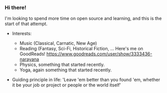 ### Hi there!

I'm looking to spend more time on open source and learning, and this is the start of that attempt.

- Interests: 
  - Music (Classical, Carnatic, New Age)
  - Reading (Fantasy, Sci-Fi, Historical Fiction, ... Here's me on GoodReads! <https://www.goodreads.com/user/show/3333436-narayana>
  - Physics, something that started recently.
  - Yoga, again something that started recently.
  
- Guiding principle in life: 'Leave 'em better than you found 'em, whether it be your job or project or people or the world itself'

<!--
**rnarayana/rnarayana** is a ✨ _special_ ✨ repository because its `README.md` (this file) appears on your GitHub profile.

Here are some ideas to get you started:


- 🔭 I’m currently working on ...
- 🌱 I’m currently learning ...
- 👯 I’m looking to collaborate on ...
- 🤔 I’m looking for help with ...
- 💬 Ask me about ...
- 📫 How to reach me: ...
- 😄 Pronouns: ...
- ⚡ Fun fact: ...
-->
